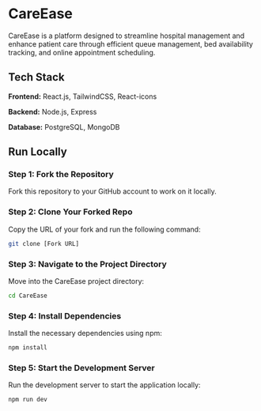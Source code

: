 # CareEase

CareEase is a platform designed to streamline hospital management and enhance patient care through efficient queue management, bed availability tracking, and online appointment scheduling.

## Tech Stack

**Frontend:** React.js, TailwindCSS, React-icons

**Backend:** Node.js, Express

**Database:** PostgreSQL, MongoDB

## Run Locally

### Step 1: Fork the Repository
Fork this repository to your GitHub account to work on it locally.

### Step 2: Clone Your Forked Repo
Copy the URL of your fork and run the following command:

```bash
git clone [Fork URL]
```

### Step 3: Navigate to the Project Directory
Move into the CareEase project directory:

```bash
cd CareEase
```
### Step 4: Install Dependencies
Install the necessary dependencies using npm:

```bash
npm install
```
### Step 5: Start the Development Server
Run the development server to start the application locally:

```bash
npm run dev
```




